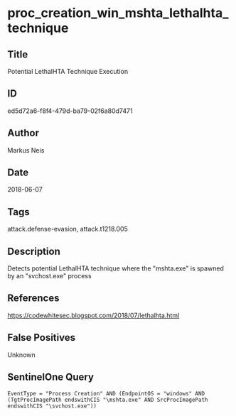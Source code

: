 # proc_creation_win_mshta_lethalhta_technique

## Title
Potential LethalHTA Technique Execution

## ID
ed5d72a6-f8f4-479d-ba79-02f6a80d7471

## Author
Markus Neis

## Date
2018-06-07

## Tags
attack.defense-evasion, attack.t1218.005

## Description
Detects potential LethalHTA technique where the "mshta.exe" is spawned by an "svchost.exe" process

## References
https://codewhitesec.blogspot.com/2018/07/lethalhta.html

## False Positives
Unknown

## SentinelOne Query
```
EventType = "Process Creation" AND (EndpointOS = "windows" AND (TgtProcImagePath endswithCIS "\mshta.exe" AND SrcProcImagePath endswithCIS "\svchost.exe"))

```
